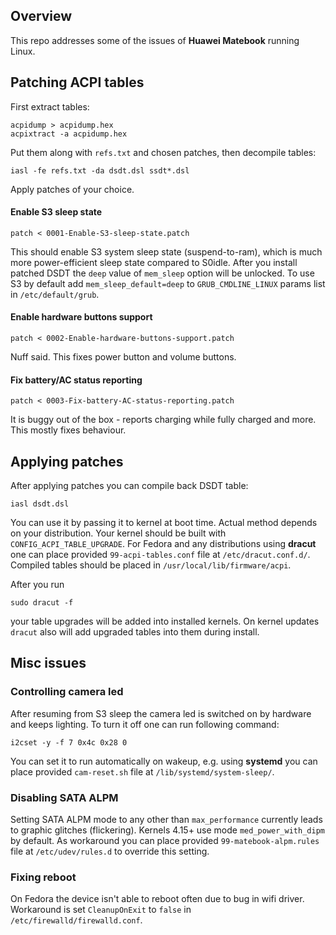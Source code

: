 ## Overview

This repo addresses some of the issues of **Huawei Matebook** running Linux.

## Patching ACPI tables

First extract tables:

	acpidump > acpidump.hex
	acpixtract -a acpidump.hex

Put them along with `refs.txt` and chosen patches, then decompile tables:

	iasl -fe refs.txt -da dsdt.dsl ssdt*.dsl

Apply patches of your choice.

#### Enable S3 sleep state

	patch < 0001-Enable-S3-sleep-state.patch

This should enable S3 system sleep state (suspend-to-ram), which is much more power-efficient sleep state compared to S0idle. After you install patched DSDT the `deep` value of `mem_sleep` option will be unlocked. To use S3 by default add `mem_sleep_default=deep` to `GRUB_CMDLINE_LINUX` params list in `/etc/default/grub`.

#### Enable hardware buttons support

	patch < 0002-Enable-hardware-buttons-support.patch

Nuff said. This fixes power button and volume buttons.

#### Fix battery/AC status reporting

	patch < 0003-Fix-battery-AC-status-reporting.patch

It is buggy out of the box - reports charging while fully charged and more. This mostly fixes behaviour.

## Applying patches

After applying patches you can compile back DSDT table:

	iasl dsdt.dsl

You can use it by passing it to kernel at boot time. Actual method depends on your distribution. Your kernel should be built with `CONFIG_ACPI_TABLE_UPGRADE`.
For Fedora and any distributions using **dracut** one can place provided `99-acpi-tables.conf` file at `/etc/dracut.conf.d/`. Compiled tables should be placed in `/usr/local/lib/firmware/acpi`. 

After you run

	sudo dracut -f

your table upgrades will be added into installed kernels. On kernel updates `dracut` also will add upgraded tables into them during install.

## Misc issues

### Controlling camera led

After resuming from S3 sleep the camera led is switched on by hardware and keeps lighting. To turn it off one can run following command:

	i2cset -y -f 7 0x4c 0x28 0

You can set it to run automatically on wakeup, e.g. using **systemd** you can place provided `cam-reset.sh` file at `/lib/systemd/system-sleep/`.

### Disabling SATA ALPM

Setting SATA ALPM mode to any other than `max_performance` currently leads to graphic glitches (flickering). Kernels 4.15+ use mode `med_power_with_dipm` by default. As workaround you can place provided `99-matebook-alpm.rules` file at `/etc/udev/rules.d` to override this setting.

### Fixing reboot

On Fedora the device isn't able to reboot often due to bug in wifi driver. Workaround is set `CleanupOnExit` to `false` in `/etc/firewalld/firewalld.conf`.
